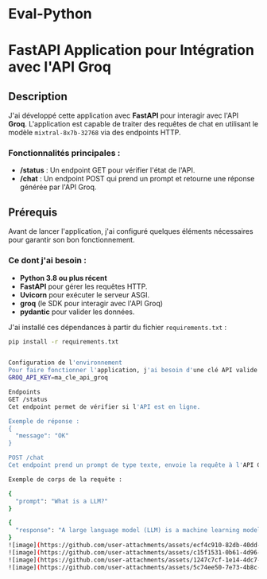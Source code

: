 # Eval-Python
# FastAPI Application pour Intégration avec l'API Groq

## Description

J'ai développé cette application avec **FastAPI** pour interagir avec l'API **Groq**. L'application est capable de traiter des requêtes de chat en utilisant le modèle `mixtral-8x7b-32768` via des endpoints HTTP.

### Fonctionnalités principales :

- **/status** : Un endpoint GET pour vérifier l'état de l'API.
- **/chat** : Un endpoint POST qui prend un prompt et retourne une réponse générée par l'API Groq.

## Prérequis

Avant de lancer l'application, j'ai configuré quelques éléments nécessaires pour garantir son bon fonctionnement.

### Ce dont j'ai besoin :

- **Python 3.8 ou plus récent**
- **FastAPI** pour gérer les requêtes HTTP.
- **Uvicorn** pour exécuter le serveur ASGI.
- **groq** (le SDK pour interagir avec l'API Groq)
- **pydantic** pour valider les données.

J'ai installé ces dépendances à partir du fichier `requirements.txt` :

```bash
pip install -r requirements.txt


Configuration de l'environnement
Pour faire fonctionner l'application, j'ai besoin d'une clé API valide de l'API Groq. Cette clé est stockée dans les variables d'environnement
GROQ_API_KEY=ma_cle_api_groq

Endpoints
GET /status
Cet endpoint permet de vérifier si l'API est en ligne.

Exemple de réponse :
{
  "message": "OK"
}

POST /chat
Cet endpoint prend un prompt de type texte, envoie la requête à l'API Groq, et renvoie la réponse du modèle.

Exemple de corps de la requête :

{
  "prompt": "What is a LLM?"
}

{
  "response": "A large language model (LLM) is a machine learning model..."
}
![image](https://github.com/user-attachments/assets/ecf4c910-82db-40dd-9de6-bef43021e20f)
![image](https://github.com/user-attachments/assets/c15f1531-0b61-4d96-9048-80206b5637be)
![image](https://github.com/user-attachments/assets/1247c7cf-1e14-4dc7-b11e-9dfafc27c9d4)
![image](https://github.com/user-attachments/assets/5c74ee50-7e73-4b8c-84b5-ee66d4d02def)




